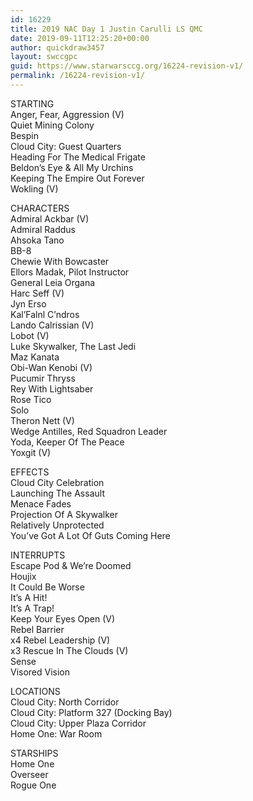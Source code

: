 ```yaml
---
id: 16229
title: 2019 NAC Day 1 Justin Carulli LS QMC
date: 2019-09-11T12:25:20+00:00
author: quickdraw3457
layout: swccgpc
guid: https://www.starwarsccg.org/16224-revision-v1/
permalink: /16224-revision-v1/
---
```

STARTING  
Anger, Fear, Aggression (V)  
Quiet Mining Colony  
Bespin  
Cloud City: Guest Quarters  
Heading For The Medical Frigate  
Beldon&#8217;s Eye & All My Urchins  
Keeping The Empire Out Forever  
Wokling (V)

CHARACTERS  
Admiral Ackbar (V)  
Admiral Raddus  
Ahsoka Tano  
BB-8  
Chewie With Bowcaster  
Ellors Madak, Pilot Instructor  
General Leia Organa  
Harc Seff (V)  
Jyn Erso  
Kal&#8217;Falnl C&#8217;ndros  
Lando Calrissian (V)  
Lobot (V)  
Luke Skywalker, The Last Jedi  
Maz Kanata  
Obi-Wan Kenobi (V)  
Pucumir Thryss  
Rey With Lightsaber  
Rose Tico  
Solo  
Theron Nett (V)  
Wedge Antilles, Red Squadron Leader  
Yoda, Keeper Of The Peace  
Yoxgit (V)

EFFECTS  
Cloud City Celebration  
Launching The Assault  
Menace Fades  
Projection Of A Skywalker  
Relatively Unprotected  
You&#8217;ve Got A Lot Of Guts Coming Here

INTERRUPTS  
Escape Pod & We&#8217;re Doomed  
Houjix  
It Could Be Worse  
It&#8217;s A Hit!  
It&#8217;s A Trap!  
Keep Your Eyes Open (V)  
Rebel Barrier  
x4 Rebel Leadership (V)  
x3 Rescue In The Clouds (V)  
Sense  
Visored Vision

LOCATIONS  
Cloud City: North Corridor  
Cloud City: Platform 327 (Docking Bay)  
Cloud City: Upper Plaza Corridor  
Home One: War Room

STARSHIPS  
Home One  
Overseer  
Rogue One